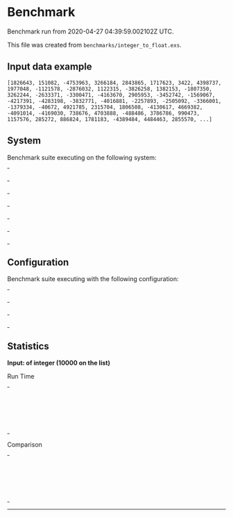 # Benchmark

Benchmark run from 2020-04-27 04:39:59.002102Z UTC.

This file was created from `benchmarks/integer_to_float.exs`.

## Input data example

    [1826643, 151082, -4753963, 3266184, 2843865, 1717623, 3422, 4398737, 1977048, -1121578, -2876032, 1122315, -3826258, 1382153, -1807350, 3262244, -2633371, -3300471, -4163670, 2905953, -3452742, -1569067, -4217391, -4283198, -3832771, -4016881, -2257893, -2505092, -3366001, -1379334, -40672, 4921785, 2315704, 1806508, -4130617, 4669382, -4091014, -4169030, 738676, 4703888, -488486, 3786786, 990473, 1157576, 285272, 886824, 1781183, -4389484, 4484463, 2855570, ...]


## System

Benchmark suite executing on the following system:

<table style="width: 1%">
  <tr>
    <th style="width: 1%; white-space: nowrap">Operating System</th>
    <td>macOS</td>
  </tr><tr>
    <th style="white-space: nowrap">CPU Information</th>
    <td style="white-space: nowrap">Intel(R) Core(TM) i5-9600K CPU @ 3.70GHz</td>
  </tr><tr>
    <th style="white-space: nowrap">Number of Available Cores</th>
    <td style="white-space: nowrap">6</td>
  </tr><tr>
    <th style="white-space: nowrap">Available Memory</th>
    <td style="white-space: nowrap">32 GB</td>
  </tr><tr>
    <th style="white-space: nowrap">Elixir Version</th>
    <td style="white-space: nowrap">1.8.2</td>
  </tr><tr>
    <th style="white-space: nowrap">Erlang Version</th>
    <td style="white-space: nowrap">22.3.2</td>
  </tr>
</table>

## Configuration

Benchmark suite executing with the following configuration:

<table style="width: 1%">
  <tr>
    <th style="width: 1%">:time</th>
    <td style="white-space: nowrap">5 s</td>
  </tr><tr>
    <th>:parallel</th>
    <td style="white-space: nowrap">1</td>
  </tr><tr>
    <th>:warmup</th>
    <td style="white-space: nowrap">2 s</td>
  </tr>
</table>

## Statistics




__Input: of integer (10000 on the list)__

Run Time
<table style="width: 1%">
  <tr>
    <th>Name</th>
    <th style="text-align: right">IPS</th>
    <th style="text-align: right">Average</th>
    <th style="text-align: right">Devitation</th>
    <th style="text-align: right">Median</th>
    <th style="text-align: right">99th&nbsp;%</th>
  </tr>
  <tr>
    <td style="white-space: nowrap">plus 0.0</td>
    <td style="white-space: nowrap; text-align: right">6.24 K</td>
    <td style="white-space: nowrap; text-align: right">160.26 μs</td>
    <td style="white-space: nowrap; text-align: right">±12.07%</td>
    <td style="white-space: nowrap; text-align: right">157.99 μs</td>
    <td style="white-space: nowrap; text-align: right">224.61 μs</td>
  </tr>
  <tr>
    <td style="white-space: nowrap">multiplied by 1.0</td>
    <td style="white-space: nowrap; text-align: right">6.11 K</td>
    <td style="white-space: nowrap; text-align: right">163.61 μs</td>
    <td style="white-space: nowrap; text-align: right">±11.80%</td>
    <td style="white-space: nowrap; text-align: right">160.99 μs</td>
    <td style="white-space: nowrap; text-align: right">226.99 μs</td>
  </tr>
  <tr>
    <td style="white-space: nowrap">`String.to_float/1`</td>
    <td style="white-space: nowrap; text-align: right">0.25 K</td>
    <td style="white-space: nowrap; text-align: right">3951.26 μs</td>
    <td style="white-space: nowrap; text-align: right">±3.41%</td>
    <td style="white-space: nowrap; text-align: right">3912.99 μs</td>
    <td style="white-space: nowrap; text-align: right">4513.05 μs</td>
  </tr>
</table>

Comparison
<table style="width: 1%">
  <tr>
    <th>Name</th>
    <th style="text-align: right">IPS</th>
    <th style="text-align: right">Slower</th>
  <tr>
    <td style="white-space: nowrap">plus 0.0</td>
    <td style="white-space: nowrap;text-align: right">6.24 K</td>
    <td>&nbsp;</td>
  </tr>
  <tr>
    <td style="white-space: nowrap">multiplied by 1.0</td>
    <td style="white-space: nowrap; text-align: right">6.11 K</td>
    <td style="white-space: nowrap; text-align: right">1.02x</td>
  </tr>
  <tr>
    <td style="white-space: nowrap">`String.to_float/1`</td>
    <td style="white-space: nowrap; text-align: right">0.25 K</td>
    <td style="white-space: nowrap; text-align: right">24.66x</td>
  </tr>
</table>


<hr/>

